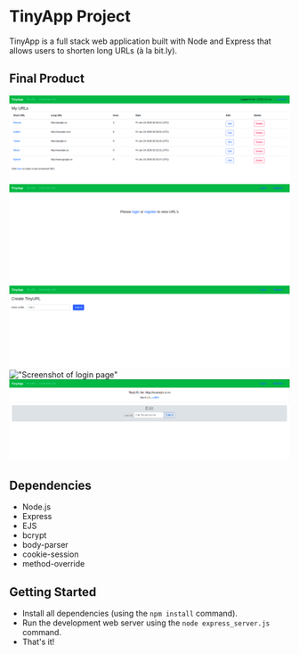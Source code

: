 # TinyApp Project

TinyApp is a full stack web application built with Node and Express that allows users to shorten long URLs (à la bit.ly).

## Final Product

!["Screenshot of main page (logged-in)"](https://github.com/aal-brown/tinyapp/blob/master/docs/main-page-logged-in.png)
!["Screenshot of main page (logged-out)"](https://github.com/aal-brown/tinyapp/blob/master/docs/main-page-logged-out.png)
!["Screenshot of new url page"](https://github.com/aal-brown/tinyapp/blob/master/docs/make-new-url-page.png)
!["Screenshot of login page"](https://https://github.com/aal-brown/tinyapp/blob/master/docs/login-page.png)
!["Screenshot of shortened url page"](https://github.com/aal-brown/tinyapp/blob/master/docs/shortened-url-page.png)



## Dependencies

- Node.js
- Express
- EJS
- bcrypt
- body-parser
- cookie-session
- method-override

## Getting Started

- Install all dependencies (using the `npm install` command).
- Run the development web server using the `node express_server.js` command.
- That's it!



